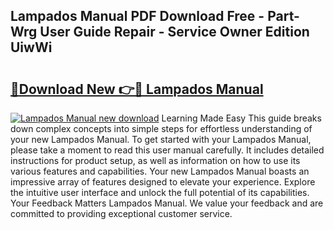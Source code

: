 ## Lampados Manual PDF Download Free - Part-Wrg User Guide Repair - Service Owner Edition UiwWi

# <h2><a href="http://bc287.oget.top/?id=Lampados+Manual">🔗Download New 👉🔴 Lampados Manual</a></h2>

[![Lampados Manual new download](https://i.imgur.com/5g1atiW.png)](http://bc287.oget.top/?id=Lampados+Manual)
Learning Made Easy This guide breaks down complex concepts into simple steps for effortless understanding of your new Lampados Manual. To get started with your Lampados Manual, please take a moment to read this user manual carefully. It includes detailed instructions for product setup, as well as information on how to use its various features and capabilities. Your new Lampados Manual boasts an impressive array of features designed to elevate your experience. Explore the intuitive user interface and unlock the full potential of its capabilities. Your Feedback Matters Lampados Manual. We value your feedback and are committed to providing exceptional customer service.
